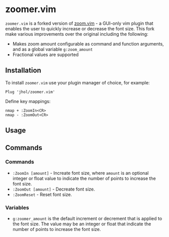 zoomer.vim
==========

`zoomer.vim` is a forked version of
[zoom.vim](https://github.com/vim-scripts/zoom.vim) - a GUI-only vim plugin
that enables the user to quickly increase or decrease the font size. This fork
make various improvements over the original including the following:

  * Makes zoom amount configurable as command and function arguments, and as a
    global variable `g:zoom_amount`
  * Fractional values are supported

Installation
------------

To install `zoomer.vim` use your plugin manager of choice, for example:

```
Plug 'jhol/zoomer.vim'
```

Define key mappings:

```
nmap + :ZoomIn<CR>
nmap - :ZoomOut<CR>
```

Usage
-----

Commands
--------

### Commands

  * `:ZoomIn [amount]` - Increate font size, where `amount` is an optional
    integer or float value to indicate the number of points to increase the
    font size.
  * `:ZoomOut [amount]` - Decreate font size.
  * `:ZoomReset` - Reset font size.

### Variables

  * `g:zoomer_amount` is the default increment or decrement that is applied to
    the font size. The value may be an integer or float that indicate the
    number of points to increase the font size.
